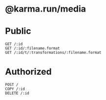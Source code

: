 # @karma.run/media

# Public

`GET /:id`<br/>
`GET /:id/:filename.format`<br/>
`GET /:id/t/:transformations/:filename.format`<br/>

# Authorized

`POST /`<br/>
`COPY /:id`<br/>
`DELETE /:id`<br/>
